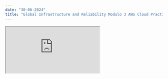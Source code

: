 ```yaml
---
date: "30-06-2024"
title: "Global Infrastructure and Reliability Modulo 3 AWS Cloud Practitioner Essentials Español"
---
```

<iframe src="https://www.youtube.com/embed/w6F5ycXgd7g" allowfullscreen></iframe>
